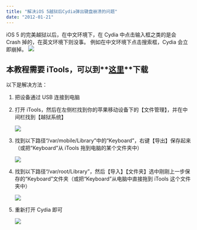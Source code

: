 ```yaml
---
title: "解决iOS 5越狱后Cydia弹出键盘崩溃的问题"
date: "2012-01-21"
---
```


iOS 5 的完美越狱以后，在中文环境下，在 Cydia 中点击输入框之类的是会 Crash 掉的，在英文环境下则没事。 例如在中文环境下点击搜索框，Cydia 会立即崩掉。 [![](images/00001-01-92aadf8c72d8e8d6-medium.png)](http://cloud018-wordpress.stor.sinaapp.com/uploads/2012/01/00001-01-92aadf8c72d8e8d6.png)

## 本教程需要 iTools，可以到**[这里](http://itools.hk/tscms/ "iTools 下载")**下载

以下是解决方法：

1. 把设备通过 USB 连接到电脑
2. 打开 iTools，然后在左侧栏找到你的苹果移动设备下的【文件管理】，并在中间栏找到【越狱系统】
    
    [![](images/00001-02-f75b5116a70adc5c-medium.png)](http://cloud018-wordpress.stor.sinaapp.com/uploads/2012/01/00001-02-f75b5116a70adc5c.png)
3. 找到以下路径“/var/mobile/Library”中的“Keyboard”，右键【导出】保存起来（或把“Keyboard”从 iTools 拖到电脑的某个文件夹中）
    
    [![](images/00001-03-5cf05dbe058becb6-medium.png)](http://cloud018-wordpress.stor.sinaapp.com/uploads/2012/01/00001-03-5cf05dbe058becb6.png)
4. 找到以下路径“/var/root/Library”，然后【导入】【文件夹】选中刚刚上一步保存的“Keyboard”文件夹（或把“Keyboard”从电脑中直接拖到 iTools 这个文件夹中）
    
    [![](images/00001-04-0340151fdd2568dc-medium.png)](http://cloud018-wordpress.stor.sinaapp.com/uploads/2012/01/00001-04-0340151fdd2568dc.png)
5. 重新打开 Cydia 即可
    
    [![](images/00001-05-5c35ea2270c0a189-medium.png)](http://cloud018-wordpress.stor.sinaapp.com/uploads/2012/01/00001-05-5c35ea2270c0a189.png)
